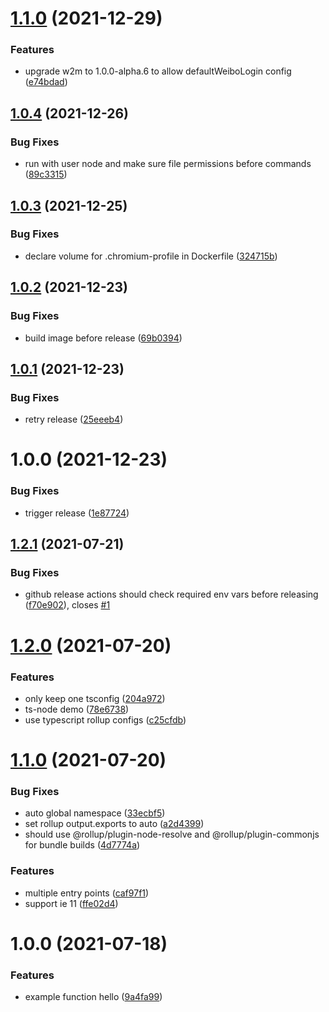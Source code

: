 # [1.1.0](https://github.com/EqualMa/w2m-docker/compare/v1.0.4...v1.1.0) (2021-12-29)


### Features

* upgrade w2m to 1.0.0-alpha.6 to allow defaultWeiboLogin config ([e74bdad](https://github.com/EqualMa/w2m-docker/commit/e74bdad0d6067145130ff245af1c776f7d87e6d8))

## [1.0.4](https://github.com/EqualMa/w2m-docker/compare/v1.0.3...v1.0.4) (2021-12-26)


### Bug Fixes

* run with user node and make sure file permissions before commands ([89c3315](https://github.com/EqualMa/w2m-docker/commit/89c3315af2f583dc2fc620b22291259f71e29e27))

## [1.0.3](https://github.com/EqualMa/w2m-docker/compare/v1.0.2...v1.0.3) (2021-12-25)


### Bug Fixes

* declare volume for .chromium-profile in Dockerfile ([324715b](https://github.com/EqualMa/w2m-docker/commit/324715b950df31c1a6c11c5fc7d297ab2fc6b889))

## [1.0.2](https://github.com/EqualMa/w2m-docker/compare/v1.0.1...v1.0.2) (2021-12-23)


### Bug Fixes

* build image before release ([69b0394](https://github.com/EqualMa/w2m-docker/commit/69b03944316e8b4cbf53edec1d20b55eccdc73f0))

## [1.0.1](https://github.com/EqualMa/w2m-docker/compare/v1.0.0...v1.0.1) (2021-12-23)


### Bug Fixes

* retry release ([25eeeb4](https://github.com/EqualMa/w2m-docker/commit/25eeeb422d3e3cdfe04d4476a79e992d857cd8fb))

# 1.0.0 (2021-12-23)


### Bug Fixes

* trigger release ([1e87724](https://github.com/EqualMa/w2m-docker/commit/1e87724419aabfeab12b8b8cb2b448e41ad2ff06))

## [1.2.1](https://github.com/tlibjs/package-template/compare/v1.2.0...v1.2.1) (2021-07-21)

### Bug Fixes

- github release actions should check required env vars before releasing ([f70e902](https://github.com/tlibjs/package-template/commit/f70e902fa60782754b44c1f6b274644b2a05fef9)), closes [#1](https://github.com/tlibjs/package-template/issues/1)

# [1.2.0](https://github.com/tlibjs/package-template/compare/v1.1.0...v1.2.0) (2021-07-20)

### Features

- only keep one tsconfig ([204a972](https://github.com/tlibjs/package-template/commit/204a972af9e205d6313bc4ea556fe42cdb8c4bb3))
- ts-node demo ([78e6738](https://github.com/tlibjs/package-template/commit/78e6738d25b6ab533aa0100d1b68a41ab9fb8180))
- use typescript rollup configs ([c25cfdb](https://github.com/tlibjs/package-template/commit/c25cfdbe7b24ca82fd93b0e686d93f523a30355c))

# [1.1.0](https://github.com/tlibjs/package-template/compare/v1.0.0...v1.1.0) (2021-07-20)

### Bug Fixes

- auto global namespace ([33ecbf5](https://github.com/tlibjs/package-template/commit/33ecbf5165a82e3090bbf1cddc95a178569285a9))
- set rollup output.exports to auto ([a2d4399](https://github.com/tlibjs/package-template/commit/a2d43992dd4ff8f35536e92c867999795a5ce30e))
- should use @rollup/plugin-node-resolve and @rollup/plugin-commonjs for bundle builds ([4d7774a](https://github.com/tlibjs/package-template/commit/4d7774a739ce600213e9f6ac5efd834ea8bf3e80))

### Features

- multiple entry points ([caf97f1](https://github.com/tlibjs/package-template/commit/caf97f12c56e733af6c3364be3f3f95684ec354c))
- support ie 11 ([ffe02d4](https://github.com/tlibjs/package-template/commit/ffe02d4a10a6cac7701507ea3ed9bbbd990b5a20))

# 1.0.0 (2021-07-18)

### Features

- example function hello ([9a4fa99](https://github.com/tlibjs/package-template/commit/9a4fa99575359aeab5748c191ae6b3dbe2d935b0))
